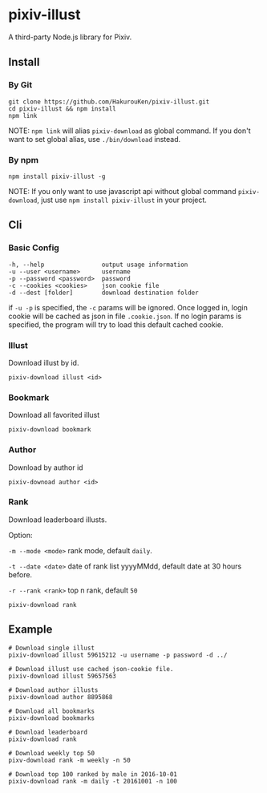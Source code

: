 # pixiv-illust
A third-party Node.js library for Pixiv.

## Install

### By Git

```
git clone https://github.com/HakurouKen/pixiv-illust.git
cd pixiv-illust && npm install
npm link
```

NOTE: `npm link` will alias `pixiv-download` as global command.
If you don't want to set global alias, use `./bin/download` instead.

### By npm

```
npm install pixiv-illust -g
```

NOTE: If you only want to use javascript api without global command `pixiv-download`, just use `npm install pixiv-illust` in your project.


## Cli

### Basic Config
```
-h, --help                output usage information
-u --user <username>      username
-p --password <password>  password
-c --cookies <cookies>    json cookie file
-d --dest [folder]        download destination folder
```

if `-u -p` is specified, the `-c` params will be ignored.
Once logged in, login cookie will be cached as json in file `.cookie.json`. If no login params is specified, the program will try to load this default cached cookie.

### Illust

Download illust by id.
```
pixiv-download illust <id>
```

### Bookmark

Download all favorited illust
```
pixiv-download bookmark
```

### Author

Download by author id
```
pixiv-downoad author <id>
```

### Rank

Download leaderboard illusts.

Option:

`-m --mode <mode>`  rank mode, default `daily`.

`-t --date <date>`  date of rank list yyyyMMdd, default date at 30 hours before.

`-r --rank <rank>`  top n rank, default `50`

```
pixiv-download rank
```


## Example
```
# Download single illust
pixiv-download illust 59615212 -u username -p password -d ../

# Download illust use cached json-cookie file.
pixiv-download illust 59657563

# Download author illusts
pixiv-download author 8895868

# Download all bookmarks
pixiv-download bookmarks

# Download leaderboard
pixiv-download rank

# Download weekly top 50
pixv-download rank -m weekly -n 50

# Download top 100 ranked by male in 2016-10-01
pixiv-download rank -m daily -t 20161001 -n 100
```
